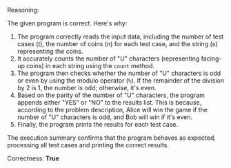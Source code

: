 Reasoning:

The given program is correct. Here's why:

1.  The program correctly reads the input data, including the number of test cases (t), the number of coins (n) for each test case, and the string (s) representing the coins.
2.  It accurately counts the number of "U" characters (representing facing-up coins) in each string using the `count` method.
3.  The program then checks whether the number of "U" characters is odd or even by using the modulo operator (`%`). If the remainder of the division by 2 is 1, the number is odd; otherwise, it's even.
4.  Based on the parity of the number of "U" characters, the program appends either "YES" or "NO" to the results list. This is because, according to the problem description, Alice will win the game if the number of "U" characters is odd, and Bob will win if it's even.
5.  Finally, the program prints the results for each test case.

The execution summary confirms that the program behaves as expected, processing all test cases and printing the correct results.

Correctness: **True**
